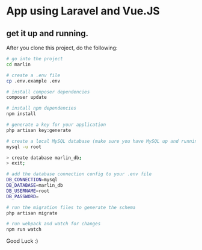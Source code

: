 # App using Laravel and Vue.JS

## get it up and running.

After you clone this project, do the following:

```bash
# go into the project
cd marlin

# create a .env file
cp .env.example .env

# install composer dependencies
composer update

# install npm dependencies
npm install

# generate a key for your application
php artisan key:generate

# create a local MySQL database (make sure you have MySQL up and running)
mysql -u root

> create database marlin_db;
> exit;

# add the database connection config to your .env file
DB_CONNECTION=mysql
DB_DATABASE=marlin_db
DB_USERNAME=root
DB_PASSWORD=

# run the migration files to generate the schema
php artisan migrate

# run webpack and watch for changes
npm run watch
```

Good Luck :)

